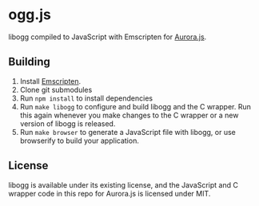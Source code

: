 ogg.js
======

libogg compiled to JavaScript with Emscripten for [Aurora.js](https://github.com/audiocogs/aurora.js).

## Building

1. Install [Emscripten](https://github.com/kripken/emscripten/wiki/Emscripten-SDK).
2. Clone git submodules
3. Run `npm install` to install dependencies
4. Run `make libogg` to configure and build libogg and the C wrapper. Run this again whenever you make changes to the C wrapper or a new version of libogg is released.
5. Run `make browser` to generate a JavaScript file with libogg, or use browserify to build your application.

## License

libogg is available under its existing license, and the JavaScript and C wrapper code in this repo
for Aurora.js is licensed under MIT.
